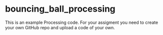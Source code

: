# bouncing_ball_processing

This is an example Processing code. For your assigment you need to create your own GitHub repo and upload a code of your own. 
